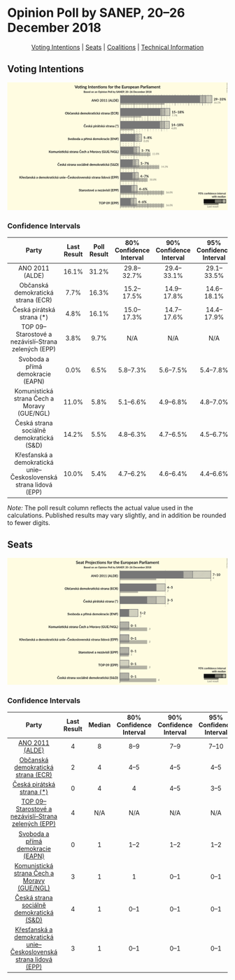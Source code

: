 # Opinion Poll by SANEP, 20–26 December 2018

<p align="center"><a href="#voting-intentions">Voting Intentions</a> | <a href="#seats">Seats</a> | <a href="#coalitions">Coalitions</a> | <a href="#technical-information">Technical Information</a></p>

## Voting Intentions

![Graph with voting intentions not yet produced](2018-12-26-SANEP.png "Voting Intentions")

### Confidence Intervals

| Party | Last Result | Poll Result | 80% Confidence Interval | 90% Confidence Interval | 95% Confidence Interval | 99% Confidence Interval |
|:-----:|:-----------:|:-----------:|:-----------------------:|:-----------------------:|:-----------------------:|:-----------------------:|
| ANO 2011 (ALDE) | 16.1% | 31.2% | 29.8–32.7% |29.4–33.1% |29.1–33.5% |28.4–34.2% |
| Občanská demokratická strana (ECR) | 7.7% | 16.3% | 15.2–17.5% |14.9–17.8% |14.6–18.1% |14.1–18.7% |
| Česká pirátská strana (*) | 4.8% | 16.1% | 15.0–17.3% |14.7–17.6% |14.4–17.9% |13.9–18.5% |
| TOP 09–Starostové a nezávislí–Strana zelených (EPP) | 3.8% | 9.7% | N/A |N/A |N/A |N/A |
| Svoboda a přímá demokracie (EAPN) | 0.0% | 6.5% | 5.8–7.3% |5.6–7.5% |5.4–7.8% |5.1–8.2% |
| Komunistická strana Čech a Moravy (GUE/NGL) | 11.0% | 5.8% | 5.1–6.6% |4.9–6.8% |4.8–7.0% |4.5–7.4% |
| Česká strana sociálně demokratická (S&D) | 14.2% | 5.5% | 4.8–6.3% |4.7–6.5% |4.5–6.7% |4.2–7.1% |
| Křesťanská a demokratická unie–Československá strana lidová (EPP) | 10.0% | 5.4% | 4.7–6.2% |4.6–6.4% |4.4–6.6% |4.1–7.0% |

*Note:* The poll result column reflects the actual value used in the calculations. Published results may vary slightly, and in addition be rounded to fewer digits.

## Seats

![Graph with seats not yet produced](2018-12-26-SANEP-seats.png "Seats")

### Confidence Intervals

| Party | Last Result | Median | 80% Confidence Interval | 90% Confidence Interval | 95% Confidence Interval | 99% Confidence Interval |
|:-----:|:-----------:|:------:|:-----------------------:|:-----------------------:|:-----------------------:|:-----------------------:|
| <a href="#ano-2011-(alde)">ANO 2011 (ALDE)</a> | 4 | 8 | 8–9 |7–9 |7–10 |7–10 |
| <a href="#občanská-demokratická-strana-(ecr)">Občanská demokratická strana (ECR)</a> | 2 | 4 | 4–5 |4–5 |4–5 |3–5 |
| <a href="#česká-pirátská-strana-(*)">Česká pirátská strana (*)</a> | 0 | 4 | 4 |4–5 |3–5 |3–5 |
| <a href="#top-09–starostové-a-nezávislí–strana-zelených-(epp)">TOP 09–Starostové a nezávislí–Strana zelených (EPP)</a> | 4 | N/A | N/A |N/A |N/A |N/A |
| <a href="#svoboda-a-přímá-demokracie-(eapn)">Svoboda a přímá demokracie (EAPN)</a> | 0 | 1 | 1–2 |1–2 |1–2 |1–2 |
| <a href="#komunistická-strana-čech-a-moravy-(gue/ngl)">Komunistická strana Čech a Moravy (GUE/NGL)</a> | 3 | 1 | 1 |0–1 |0–1 |0–2 |
| <a href="#česká-strana-sociálně-demokratická-(s&d)">Česká strana sociálně demokratická (S&D)</a> | 4 | 1 | 0–1 |0–1 |0–1 |0–2 |
| <a href="#křesťanská-a-demokratická-unie–československá-strana-lidová-(epp)">Křesťanská a demokratická unie–Československá strana lidová (EPP)</a> | 3 | 1 | 0–1 |0–1 |0–1 |0–1 |

